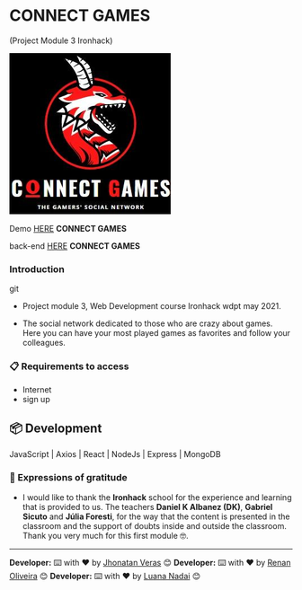 # **CONNECT GAMES**

(Project Module 3 Ironhack)

 ![Start Screen](./src/images/connectLogo.jpeg)

 Demo [HERE](https://connect-games.herokuapp.com/) **CONNECT GAMES**
 
 back-end [HERE](https://github.com/RenanOliveira20/back-end-Connect.Games) **CONNECT GAMES**


### Introduction
git
* Project module 3, Web Development course Ironhack wdpt may 2021.

* The social network dedicated to those who are crazy about games.
Here you can have your most played games as favorites and follow your colleagues.
### 📋 Requirements to access

* Internet
* sign up
## 📦 Development

JavaScript | Axios | React | NodeJs | Express | MongoDB

### 🎁 Expressions of gratitude

* I would like to thank the **Ironhack** school for the experience and learning that is provided to us.
The teachers **Daniel K Albanez (DK)**, **Gabriel Sicuto** and **Júlia Foresti**, for the way that the content is presented in the classroom and the support of doubts inside and outside the classroom.
Thank you very much for this first module 🤓.

---
**Developer:** ⌨️ with ❤️ by [Jhonatan Veras](https://github.com/jhonatanveras) 😊
**Developer:** ⌨️ with ❤️ by [Renan Oliveira](https://github.com/RenanOliveira20) 😊
**Developer:** ⌨️ with ❤️ by [Luana Nadai](https://github.com/lua-nadai) 😊
